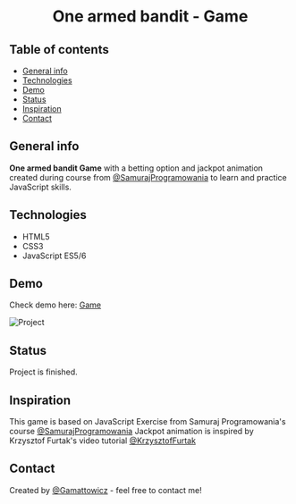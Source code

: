 <div align="center">
<h1 align="center">One armed bandit - Game </h1></div>

## Table of contents
* [General info](#general-info)
* [Technologies](#technologies)
* [Demo](#demo)
* [Status](#status)
* [Inspiration](#inspiration)
* [Contact](#contact)

## General info
**One armed bandit Game** with a betting option and jackpot animation created during course from [@SamurajProgramowania](https://websamuraj.pl/) to learn and practice JavaScript skills.

## Technologies
* HTML5
* CSS3
* JavaScript ES5/6

## Demo
Check demo here: [Game](https://gamattowicz.github.io/One_armed_bandit/)

<img alt="Project" src="https://github.com/Gamattowicz/To_do_app/blob/main/img/Game_screen.JPG"/>

## Status 
Project is finished.

## Inspiration
This game is based on JavaScript Exercise from Samuraj Programowania's course [@SamurajProgramowania](https://www.udemy.com/course/kurs-programowanie-w-javascript/)
Jackpot animation is inspired by Krzysztof Furtak's video tutorial [@KrzysztofFurtak](https://www.youtube.com/watch?v=HDlWDJ6-ZpI)

## Contact
Created by [@Gamattowicz](https://github.com/Gamattowicz) - feel free to contact me!
